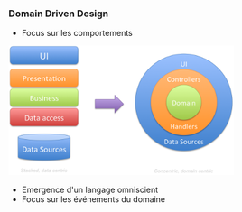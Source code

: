 ### Domain Driven Design

 - Focus sur les comportements

 <img src="slides/img/data-domain-centric.png" alt="data-centric VS domain-centric architecture" style="height:230px;"/>

 - Emergence d'un langage omniscient
 - Focus sur les événements du domaine